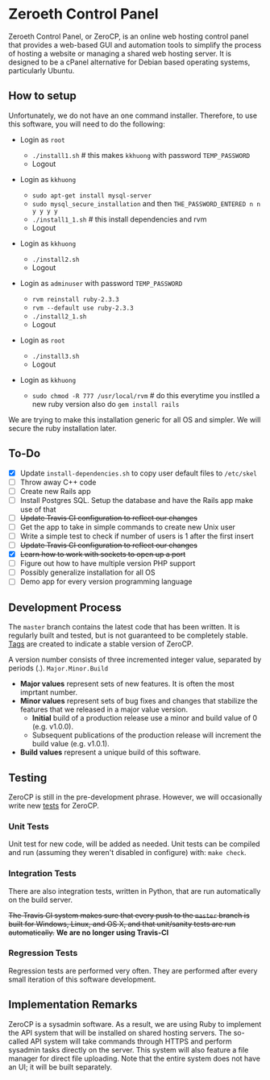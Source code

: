 Zeroeth Control Panel
=====================
Zeroeth Control Panel, or ZeroCP, is an online web hosting control panel that provides a web-based GUI and automation tools to simplify the process of hosting a website or managing a shared web hosting server. It is designed to be a cPanel alternative for Debian based operating systems, particularly Ubuntu.


How to setup
------------
Unfortunately, we do not have an one command installer. Therefore, to use this software, you will need to do the following:

- Login as `root`
  - `./install1.sh`  # this makes `kkhuong` with password `TEMP_PASSWORD`
  - Logout

- Login as `kkhuong`
  - `sudo apt-get install mysql-server`
  - `sudo mysql_secure_installation` and then `THE_PASSWORD_ENTERED n n y y y y`
  - `./install1_1.sh`  # this install dependencies and rvm
  - Logout

- Login as `kkhuong`
  - `./install2.sh`
  - Logout

- Login as `adminuser` with password `TEMP_PASSWORD`
  - `rvm reinstall ruby-2.3.3`
  - `rvm --default use ruby-2.3.3`
  - `./install2_1.sh`
  - Logout

- Login as `root`
  - `./install3.sh`
  - Logout

- Login as `kkhuong`
  - `sudo chmod -R 777 /usr/local/rvm`  # do this everytime you instlled a new ruby version also do `gem install rails`

We are trying to make this installation generic for all OS and simpler. We will secure the ruby installation later.

To-Do
-----
- [X] Update `install-dependencies.sh` to copy user default files to `/etc/skel`
- [ ] Throw away C++ code
- [ ] Create new Rails app
- [ ] Install Postgres SQL. Setup the database and have the Rails app make use of that
- [ ] ~~Update Travis CI configuration to reflect our changes~~
- [ ] Get the app to take in simple commands to create new Unix user
- [ ] Write a simple test to check if number of users is 1 after the first insert
- [ ] ~~Update Travis CI configuration to reflect our changes~~
- [X] ~~Learn how to work with sockets to open up a port~~
- [ ] Figure out how to have multiple version PHP support
- [ ] Possibly generalize installation for all OS
- [ ] Demo app for every version programming language

Development Process
-------------------
The `master` branch contains the latest code that has been written. It is regularly built and tested, but is not guaranteed to be completely stable. [Tags](https://github.com/kkhuong/ZeroCP/tags) are created to indicate a stable version of ZeroCP.

A version number consists of three incremented integer value, separated by periods (.). `Major.Minor.Build`

- **Major values** represent sets of new features. It is often the most imprtant number.
- **Minor values** represent sets of bug fixes and changes that stabilize the features that we released in a major value version.
  - **Initial** build of a production release use a minor and build value of 0 (e.g. v1.0.0).
  - Subsequent publications of the production release will increment the build value (e.g. v1.0.1).
- **Build values** represent a unique build of this software.

Testing
-------
ZeroCP is still in the pre-development phrase. However, we will occasionally write new [tests](test/) for ZeroCP.

### Unit Tests
Unit test for new code, will be added as needed. Unit tests can be compiled and run
(assuming they weren't disabled in configure) with: `make check`.

### Integration Tests
There are also integration tests, written
in Python, that are run automatically on the build server.

~~The Travis CI system makes sure that every push to the `master` branch is built for Windows, Linux, and OS X, and that unit/sanity tests are run automatically.~~ **We are no longer using Travis-CI**

### Regression Tests
Regression tests are performed very often. They are performed after every small iteration of this software development.

Implementation Remarks
----------------------
ZeroCP is a sysadmin software. As a result, we are using Ruby to implement the API system that will be installed on shared hosting servers. The so-called API system will take commands through HTTPS and perform sysadmin tasks directly on the server. This system will also feature a file manager for direct file uploading. Note that the entire system does not have an UI; it will be built separately.
